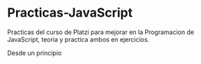 # Practicas-JavaScript
Practicas del curso de Platzi para mejorar en la Programacion de JavaScript, teoria y practica ambos en ejercicios.


Desde un principio
